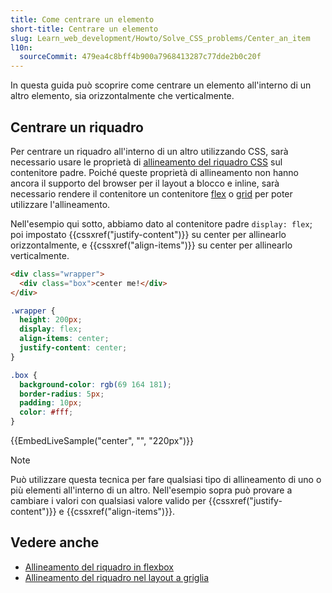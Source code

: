 ```yaml
---
title: Come centrare un elemento
short-title: Centrare un elemento
slug: Learn_web_development/Howto/Solve_CSS_problems/Center_an_item
l10n:
  sourceCommit: 479ea4c8bff4b900a7968413287c77dde2b0c20f
---
```


In questa guida può scoprire come centrare un elemento all'interno di un altro elemento, sia orizzontalmente che verticalmente.

## Centrare un riquadro

Per centrare un riquadro all'interno di un altro utilizzando CSS, sarà necessario usare le proprietà di [allineamento del riquadro CSS](/it/docs/Web/CSS/CSS_box_alignment) sul contenitore padre. Poiché queste proprietà di allineamento non hanno ancora il supporto del browser per il layout a blocco e inline, sarà necessario rendere il contenitore un contenitore [flex](/it/docs/Web/CSS/CSS_flexible_box_layout) o [grid](/it/docs/Web/CSS/CSS_grid_layout) per poter utilizzare l'allineamento.

Nell'esempio qui sotto, abbiamo dato al contenitore padre `display: flex`; poi impostato {{cssxref("justify-content")}} su center per allinearlo orizzontalmente, e {{cssxref("align-items")}} su center per allinearlo verticalmente.

```html live-sample___center
<div class="wrapper">
  <div class="box">center me!</div>
</div>
```

```css live-sample___center
.wrapper {
  height: 200px;
  display: flex;
  align-items: center;
  justify-content: center;
}

.box {
  background-color: rgb(69 164 181);
  border-radius: 5px;
  padding: 10px;
  color: #fff;
}
```

{{EmbedLiveSample("center", "", "220px")}}

> [!NOTE]
> Può utilizzare questa tecnica per fare qualsiasi tipo di allineamento di uno o più elementi all'interno di un altro. Nell'esempio sopra può provare a cambiare i valori con qualsiasi valore valido per {{cssxref("justify-content")}} e {{cssxref("align-items")}}.

## Vedere anche

- [Allineamento del riquadro in flexbox](/it/docs/Web/CSS/CSS_box_alignment/Box_alignment_in_flexbox)
- [Allineamento del riquadro nel layout a griglia](/it/docs/Web/CSS/CSS_box_alignment/Box_alignment_in_grid_layout)
